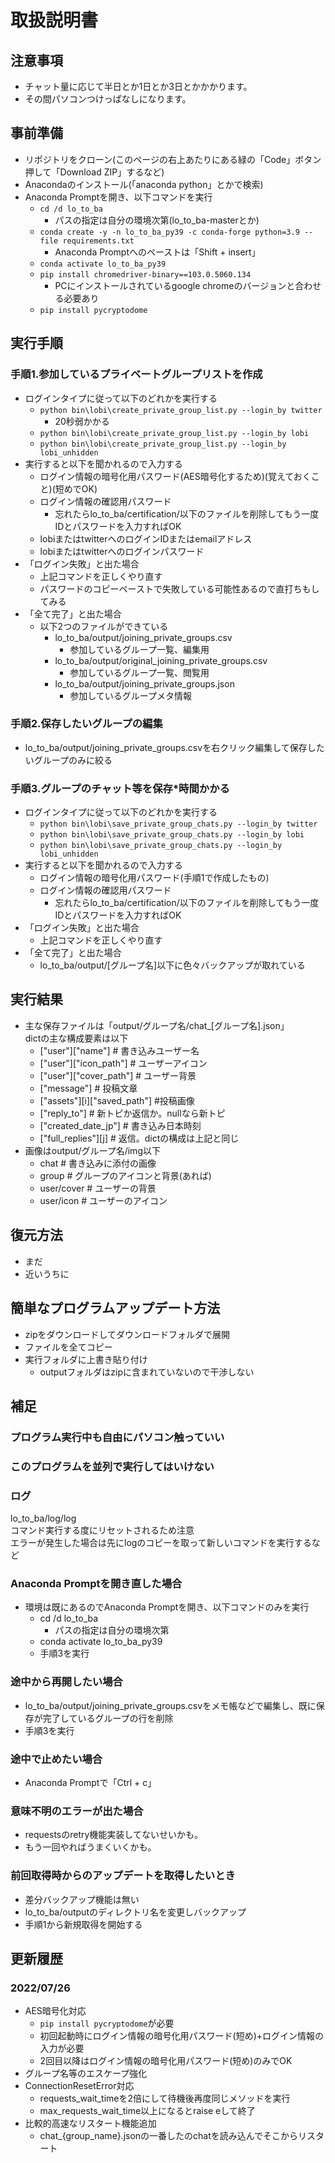 # 取扱説明書
## 注意事項
- チャット量に応じて半日とか1日とか3日とかかかります。
- その間パソコンつけっぱなしになります。

## 事前準備
- リポジトリをクローン(このページの右上あたりにある緑の「Code」ボタン押して「Download ZIP」するなど)
- Anacondaのインストール(「anaconda python」とかで検索)
- Anaconda Promptを開き、以下コマンドを実行
  - `cd /d lo_to_ba`
    - パスの指定は自分の環境次第(lo_to_ba-masterとか)
  - `conda create -y -n lo_to_ba_py39 -c conda-forge python=3.9 --file requirements.txt`
    - Anaconda Promptへのペーストは「Shift + insert」
  - `conda activate lo_to_ba_py39`
  - `pip install chromedriver-binary==103.0.5060.134`
    - PCにインストールされているgoogle chromeのバージョンと合わせる必要あり
  - `pip install pycryptodome`

## 実行手順
### 手順1.参加しているプライベートグループリストを作成
- ログインタイプに従って以下のどれかを実行する
  - `python bin\lobi\create_private_group_list.py --login_by twitter`
    - 20秒弱かかる
  - `python bin\lobi\create_private_group_list.py --login_by lobi`
  - `python bin\lobi\create_private_group_list.py --login_by lobi_unhidden`
- 実行すると以下を聞かれるので入力する
  - ログイン情報の暗号化用パスワード(AES暗号化するため)(覚えておくこと)(短めでOK)
  - ログイン情報の確認用パスワード
    - 忘れたらlo_to_ba/certification/以下のファイルを削除してもう一度IDとパスワードを入力すればOK
  - lobiまたはtwitterへのログインIDまたはemailアドレス
  - lobiまたはtwitterへのログインパスワード  
- 「ログイン失敗」と出た場合
  - 上記コマンドを正しくやり直す
  - パスワードのコピーペーストで失敗している可能性あるので直打ちもしてみる
- 「全て完了」と出た場合
  - 以下2つのファイルができている
    - lo_to_ba/output/joining_private_groups.csv
      - 参加しているグループ一覧、編集用
    - lo_to_ba/output/original_joining_private_groups.csv
      - 参加しているグループ一覧、閲覧用
    - lo_to_ba/output/joining_private_groups.json
      - 参加しているグループメタ情報

### 手順2.保存したいグループの編集
  - lo_to_ba/output/joining_private_groups.csvを右クリック編集して保存したいグループのみに絞る

### 手順3.グループのチャット等を保存*時間かかる
- ログインタイプに従って以下のどれかを実行する
  - `python bin\lobi\save_private_group_chats.py --login_by twitter`
  - `python bin\lobi\save_private_group_chats.py --login_by lobi`
  - `python bin\lobi\save_private_group_chats.py --login_by lobi_unhidden`
- 実行すると以下を聞かれるので入力する
  - ログイン情報の暗号化用パスワード(手順1で作成したもの)
  - ログイン情報の確認用パスワード
    - 忘れたらlo_to_ba/certification/以下のファイルを削除してもう一度IDとパスワードを入力すればOK
- 「ログイン失敗」と出た場合
  - 上記コマンドを正しくやり直す
- 「全て完了」と出た場合
  - lo_to_ba/output/[グループ名]以下に色々バックアップが取れている

## 実行結果
- 主な保存ファイルは「output/グループ名/chat_[グループ名].json」  
dictの主な構成要素は以下
  - ["user"]["name"]  # 書き込みユーザー名
  - ["user"]["icon_path"]  # ユーザーアイコン
  - ["user"]["cover_path"]  # ユーザー背景
  - ["message"]  # 投稿文章
  - ["assets"][i]["saved_path"]  #投稿画像
  - ["reply_to"]  # 新トピか返信か。nullなら新トピ
  - ["created_date_jp"]  # 書き込み日本時刻
  - ["full_replies"][j]  # 返信。dictの構成は上記と同じ
- 画像はoutput/グループ名/img以下
  - chat  # 書き込みに添付の画像
  - group  # グループのアイコンと背景(あれば)
  - user/cover  # ユーザーの背景
  - user/icon  # ユーザーのアイコン

## 復元方法
- まだ
- 近いうちに

## 簡単なプログラムアップデート方法
- zipをダウンロードしてダウンロードフォルダで展開
- ファイルを全てコピー
- 実行フォルダに上書き貼り付け
  - outputフォルダはzipに含まれていないので干渉しない

## 補足
### プログラム実行中も自由にパソコン触っていい
### このプログラムを並列で実行してはいけない
### ログ
lo_to_ba/log/log  
コマンド実行する度にリセットされるため注意  
エラーが発生した場合は先にlogのコピーを取って新しいコマンドを実行するなど

### Anaconda Promptを開き直した場合
- 環境は既にあるのでAnaconda Promptを開き、以下コマンドのみを実行
  - cd /d lo_to_ba
    - パスの指定は自分の環境次第
  - conda activate lo_to_ba_py39  
  - 手順3を実行

### 途中から再開したい場合
- lo_to_ba/output/joining_private_groups.csvをメモ帳などで編集し、既に保存が完了しているグループの行を削除
- 手順3を実行

### 途中で止めたい場合
- Anaconda Promptで「Ctrl + c」

### 意味不明のエラーが出た場合
- requestsのretry機能実装してないせいかも。
- もう一回やればうまくいくかも。

### 前回取得時からのアップデートを取得したいとき
- 差分バックアップ機能は無い
- lo_to_ba/outputのディレクトリ名を変更しバックアップ
- 手順1から新規取得を開始する

## 更新履歴
### 2022/07/26
- AES暗号化対応
  - `pip install pycryptodome`が必要
  - 初回起動時にログイン情報の暗号化用パスワード(短め)+ログイン情報の入力が必要
  - 2回目以降はログイン情報の暗号化用パスワード(短め)のみでOK
- グループ名等のエスケープ強化
- ConnectionResetError対応
  - requests_wait_timeを2倍にして待機後再度同じメソッドを実行
  - max_requests_wait_time以上になるとraise eして終了
- 比較的高速なリスタート機能追加
  - chat_{group_name}.jsonの一番したのchatを読み込んでそこからリスタート
